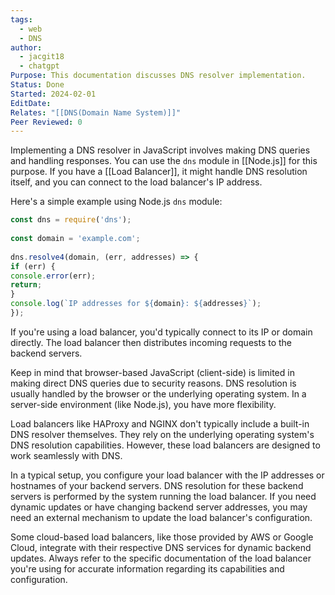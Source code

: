 ```yaml
---
tags:
  - web
  - DNS
author:
  - jacgit18
  - chatgpt
Purpose: This documentation discusses DNS resolver implementation.
Status: Done
Started: 2024-02-01
EditDate: 
Relates: "[[DNS(Domain Name System)]]"
Peer Reviewed: 0
---
```

Implementing a DNS resolver in JavaScript involves making DNS queries and handling responses. You can use the `dns` module in [[Node.js]] for this purpose. If you have a [[Load Balancer]], it might handle DNS resolution itself, and you can connect to the load balancer's IP address.  
  
Here's a simple example using Node.js `dns` module:  
  
```javascript  
const dns = require('dns');  
  
const domain = 'example.com';  
  
dns.resolve4(domain, (err, addresses) => {  
if (err) {  
console.error(err);  
return;  
}  
console.log(`IP addresses for ${domain}: ${addresses}`);  
});  
```  
  
If you're using a load balancer, you'd typically connect to its IP or domain directly. The load balancer then distributes incoming requests to the backend servers.  
  
Keep in mind that browser-based JavaScript (client-side) is limited in making direct DNS queries due to security reasons. DNS resolution is usually handled by the browser or the underlying operating system. In a server-side environment (like Node.js), you have more flexibility.



Load balancers like HAProxy and NGINX don't typically include a built-in DNS resolver themselves. They rely on the underlying operating system's DNS resolution capabilities. However, these load balancers are designed to work seamlessly with DNS.  
  
In a typical setup, you configure your load balancer with the IP addresses or hostnames of your backend servers. DNS resolution for these backend servers is performed by the system running the load balancer. If you need dynamic updates or have changing backend server addresses, you may need an external mechanism to update the load balancer's configuration.  
  
Some cloud-based load balancers, like those provided by AWS or Google Cloud, integrate with their respective DNS services for dynamic backend updates. Always refer to the specific documentation of the load balancer you're using for accurate information regarding its capabilities and configuration.